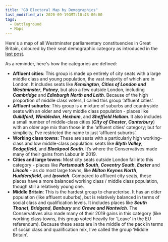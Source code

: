 ```yaml
---
title: "GB Electoral Map by Demographics"
last_modified_at: 2020-09-19GMT:18:43-00:00
tags:
  - Battleground
  - Maps
---
```


Here's a map of all Westminster parliamentary constituencies in Great Britain, coloured by their seat demographic category as introduced in the [last post](https://sixhundredandfifty.github.io/blog/labourbattleground1/).

<div class="flourish-embed flourish-map" data-src="visualisation/3761942" data-url="https://flo.uri.sh/visualisation/3761942/embed" aria-label=""><script src="https://public.flourish.studio/resources/embed.js"></script></div>

As a reminder, here's how the categories are defined:
* **Affluent cities**: This group is made up entirely of city seats with a large middle class and young population, the vast majority of which are in London. It includes seats like ***Kensington***, ***Cities of London and Westminster***, ***Putney***, but also a few outside London, including ***Cambridge*** and ***Edinburgh North and Leith***. Because of the high proportion of middle class voters, I called this group ‘affluent cities’.
* **Affluent suburbs**: This group is a mixture of suburbs and countryside seats with an older and very middle class population - places like ***Guildford***, ***Wimbledon***, ***Hexham***, and ***Sheffield Hallam***. It also includes a small number of middle-class cities (***City of Chester***, ***Canterbury***) with an older age mix than those in the ‘affluent cities’ category; but for simplicity, I’ve restricted the name to just ‘affluent suburbs’.
* **Working class towns**: These are seats with a particularly high working-class and low middle-class population: seats like ***Blyth Valley***, ***Sedgefield***, and ***Blackpool South***. It’s where the Conservatives made many of their gains from Labour in 2019.
* **Cities and large towns**: Most city seats outside London fall into this category - places like ***Portsmouth South***, ***Coventry South***, ***Exeter*** and ***Lincoln*** - as do most large towns, like ***Milton Keynes North***, ***Huddersfield***, and ***Ipswich***. Compared to affluent city seats, these places have a more balanced working class / middle class population, though still a relatively young one.
* **Middle Britain**:  This is the hardest group to characterise. It has an older population (like affluent suburbs), but is relatively balanced in terms of social class and qualification levels. It includes places like ***South Thanet***, ***Bridgend***, ***Banbury*** and ***Crewe and Nantwich***. The Conservatives also made many of their 2019 gains in this category (like working class towns, this group voted heavily for 'Leave' in the EU referendum). Because these seats are in the middle of the pack in terms of social class and qualification mix, I’ve called the group ‘Middle Britain’. 
